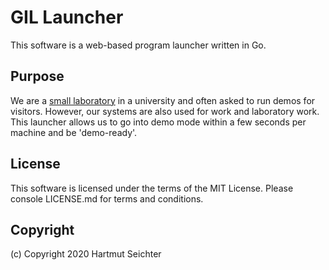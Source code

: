 # GIL Launcher

This software is a web-based program launcher written in Go. 

## Purpose

We are a [small laboratory](http://graphicsinteractionlab.info) in a university and often asked to run demos for visitors. However, our systems are also used for work and laboratory work. This launcher allows us to go into demo mode within a few seconds per machine and be 'demo-ready'.

## License

This software is licensed under the terms of the MIT License. Please console LICENSE.md for terms and conditions.

## Copyright

(c) Copyright 2020 Hartmut Seichter
